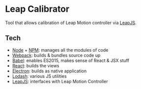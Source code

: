 # Leap Calibrator

Tool that allows calibration of Leap Motion controller via [LeapJS](https://github.com/leapmotion/leapjs).


## Tech

- [Node](https://nodejs.org/en/) + [NPM](https://www.npmjs.com/): manages all the modules of code
- [Webpack](https://webpack.github.io/): builds & bundles source code up
- [Babel](http://babeljs.io): enables ES2015, makes sense of React & JSX stuff
- [React](http://reactjs.com): builds the views
- [Electron](https://electron.atom.io): builds as native application
- [Lodash](https://lodash.com/): various JS utilities
- [LeapJS](https://github.com/leapmotion/leapjs): interfaces with Leap Motion Controller
